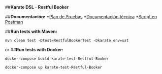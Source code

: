 
##**Karate DSL - Restful Booker**

##**Documentación:**
    *[Plan de Pruebas](Documentación/PlanDePruebas_RetoKarate.xlsx)
    *[Documentación técnica](Documentación/HerramientasTecnicas_RetoKarate.docx)
    *[Script en Postman](Documentación/restful-booker.postman_collection.json)

##**Run tests with Maven:**

```
mvn clean test -Dtest=RestfulBookerTest -Dkarate.env=uat 
```
or ##**Run tests with Docker:**

```
docker-compose build karate-test-Restful-Booker 
```
```
docker-compose up karate-test-Restful-Booker 
```